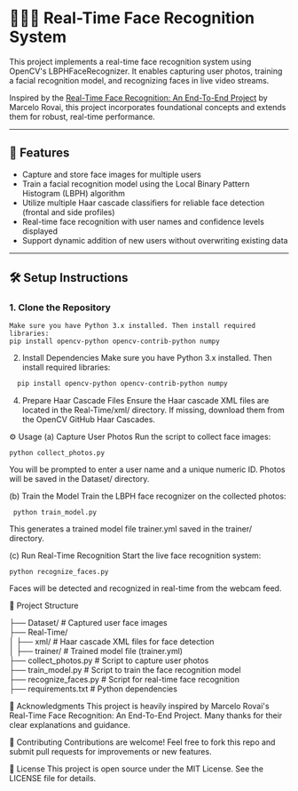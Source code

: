 # 🧑‍🤝‍🧑 Real-Time Face Recognition System

This project implements a real-time face recognition system using OpenCV's LBPHFaceRecognizer. It enables capturing user photos, training a facial recognition model, and recognizing faces in live video streams.

Inspired by the [Real-Time Face Recognition: An End-To-End Project](https://www.marcelo-rovai.com/) by Marcelo Rovai, this project incorporates foundational concepts and extends them for robust, real-time performance.

---

## 🚀 Features

- Capture and store face images for multiple users  
- Train a facial recognition model using the Local Binary Pattern Histogram (LBPH) algorithm  
- Utilize multiple Haar cascade classifiers for reliable face detection (frontal and side profiles)  
- Real-time face recognition with user names and confidence levels displayed  
- Support dynamic addition of new users without overwriting existing data  

---

## 🛠 Setup Instructions

### 1. Clone the Repository
    Make sure you have Python 3.x installed. Then install required libraries:
    pip install opencv-python opencv-contrib-python numpy

2. Install Dependencies
Make sure you have Python 3.x installed. Then install required libraries:
```bash
  pip install opencv-python opencv-contrib-python numpy
```
4. Prepare Haar Cascade Files
Ensure the Haar cascade XML files are located in the Real-Time/xml/ directory. If missing, download them from the OpenCV GitHub Haar Cascades.

⚙️ Usage
(a) Capture User Photos
Run the script to collect face images:
    
    python collect_photos.py
You will be prompted to enter a user name and a unique numeric ID. Photos will be saved in the Dataset/ directory.

(b) Train the Model
Train the LBPH face recognizer on the collected photos:
    
     python train_model.py
This generates a trained model file trainer.yml saved in the trainer/ directory.

(c) Run Real-Time Recognition
Start the live face recognition system:
    
    python recognize_faces.py
Faces will be detected and recognized in real-time from the webcam feed.

📂 Project Structure

├── Dataset/                 # Captured user face images  
├── Real-Time/  
│   ├── xml/                 # Haar cascade XML files for face detection  
│   ├── trainer/             # Trained model file (trainer.yml)  
├── collect_photos.py        # Script to capture user photos  
├── train_model.py           # Script to train the face recognition model  
├── recognize_faces.py       # Script for real-time face recognition  
├── requirements.txt         # Python dependencies  

🙏 Acknowledgments
This project is heavily inspired by Marcelo Rovai's Real-Time Face Recognition: An End-To-End Project. Many thanks for their clear explanations and guidance.

🤝 Contributing
Contributions are welcome! Feel free to fork this repo and submit pull requests for improvements or new features.

📄 License
This project is open source under the MIT License. See the LICENSE file for details.






